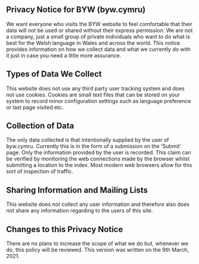 ## Privacy Notice for BYW (byw.cymru)
We want everyone who visits the BYW website to feel comfortable that their data will not be used or shared  without their express permission. We are not a company, just a small group of private individuals who want to do what is best for the Welsh language in Wales and across the world.  This notice provides information on how we collect data and what we currently do with it just in case you need a little more assurance. 

## Types of Data We Collect
This website does not use any third party user tracking system and does not use cookies. Cookies are small text files that can be stored on your system to record minor configuration settings such as language preference or last page visited etc.

## Collection of Data
The only data collected is that intentionally supplied by the user of byw.cymru. Currently this is in the form of a submission on the 'Submit' page. Only the information provided by the user is recorded. This claim can be verified by monitoring the web connections made by the browser whilst submitting a location to the index. Most modern web browsers allow for this sort of inspection of traffic.

## Sharing Information and Mailing Lists 
This website does not collect any user information and therefore also does not share any information regarding to the users of this site. 

## Changes to this Privacy Notice
There are no plans to increase the scope of what we do but, whenever we do, this policy will be reviewed. This version was written on the 9th March, 2021. 
